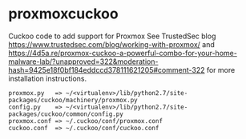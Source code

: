 # proxmoxcuckoo
Cuckoo code to add support for Proxmox
See TrustedSec blog https://www.trustedsec.com/blog/working-with-proxmox/ and https://4d5a.re/proxmox-cuckoo-a-powerful-combo-for-your-home-malware-lab/?unapproved=322&moderation-hash=9425e18f0bf184eddccd378111621205#comment-322 for more installation instructions.

```
proxmox.py   => ~/<virtualenv>/lib/python2.7/site-packages/cuckoo/machinery/proxmox.py
config.py    => ~/<virtualenv>/lib/python2.7/site-packages/cuckoo/common/config.py 
proxmox.conf => ~/.cuckoo/conf/proxmox.conf
cuckoo.conf  => ~/.cuckoo/conf/cuckoo.conf
```

